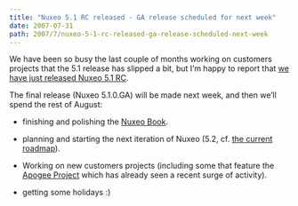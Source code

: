 ```yaml
---
title: "Nuxeo 5.1 RC released - GA release scheduled for next week"
date: 2007-07-31
path: 2007/7/nuxeo-5-1-rc-released-ga-release-scheduled-next-week
---
```


We have been so busy the last couple of months working on customers projects that the 5.1 release has slipped a bit, but I&#8217;m happy to report that <a href="http://www.nuxeo.org/sections/news/nuxeo-5-1-release/">we have just released Nuxeo 5.1 RC</a>.
  
The final release (Nuxeo 5.1.0.GA) will be made next week, and then we&#8217;ll spend the rest of August:

<ul>
<li><p>finishing and polishing the <a href="http://doc.nuxeo.org/">Nuxeo Book</a>.</p></li>
<li><p>planning and starting the next iteration of Nuxeo (5.2, cf. <a href="http://www.nuxeo.org/sections/about/roadmap/">the current roadmap</a>).</p></li>
<li><p>Working on new customers projects (including some that feature the <a href="http://www.eclipse.org/proposals/apogee/">Apogee Project</a> which has already seen a recent surge of activity).</p></li>
<li><p>getting some holidays :)</p></li>
</ul>


